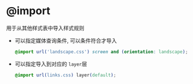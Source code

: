 # @import

用于从其他样式表中导入样式规则

- 可以指定媒体查询条件, 可以条件符合才导入

  ```css
  @import url('landscape.css') screen and (orientation: landscape);
  ```

- 可以指定导入到对应的 `layer`层

  ```css
  @import url(links.css) layer(default);
  ```
